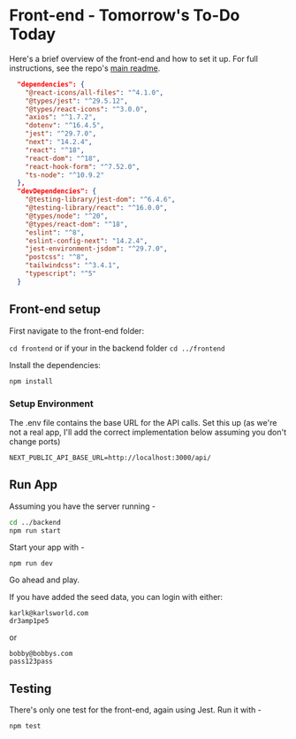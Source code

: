# Front-end - Tomorrow's To-Do Today

Here's a brief overview of the front-end and how to set it up. For full instructions, see the repo's [main readme](../README.md).

```json
  "dependencies": {
    "@react-icons/all-files": "^4.1.0",
    "@types/jest": "^29.5.12",
    "@types/react-icons": "^3.0.0",
    "axios": "^1.7.2",
    "dotenv": "^16.4.5",
    "jest": "^29.7.0",
    "next": "14.2.4",
    "react": "^18",
    "react-dom": "^18",
    "react-hook-form": "^7.52.0",
    "ts-node": "^10.9.2"
  },
  "devDependencies": {
    "@testing-library/jest-dom": "^6.4.6",
    "@testing-library/react": "^16.0.0",
    "@types/node": "^20",
    "@types/react-dom": "^18",
    "eslint": "^8",
    "eslint-config-next": "14.2.4",
    "jest-environment-jsdom": "^29.7.0",
    "postcss": "^8",
    "tailwindcss": "^3.4.1",
    "typescript": "^5"
  }
```

## Front-end setup

First navigate to the front-end folder:

`cd frontend` or if your in the backend folder `cd ../frontend`

Install the dependencies:

`npm install`

### Setup Environment

The .env file contains the base URL for the API calls. Set this up (as we're not a real app, I'll add the correct implementation below assuming you don't change ports)

`NEXT_PUBLIC_API_BASE_URL=http://localhost:3000/api/`

## Run App

Assuming you have the server running - 

```bash
cd ../backend
npm run start
```

Start your app with -

`npm run dev`

Go ahead and play. 

If you have added the seed data, you can login with either:

```
karlk@karlsworld.com
dr3amp1pe5
```

or

```
bobby@bobbys.com
pass123pass
```

## Testing

There's only one test for the front-end, again using Jest. Run it with -

`npm test`
